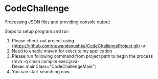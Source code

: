 # CodeChallenge
Processing JSON files and providing console output

Steps to setup program and run
1. Please check out project using (https://github.com/nuwandanushka/CodeChallengeProject.git) url
2. Need to enable maven for execute my application
3. Please run following command from project path to begin the process 
(mvn -q clean compile exec:java-Dexec.mainClass="CodeChallengeMain")
4. You can start searching now
